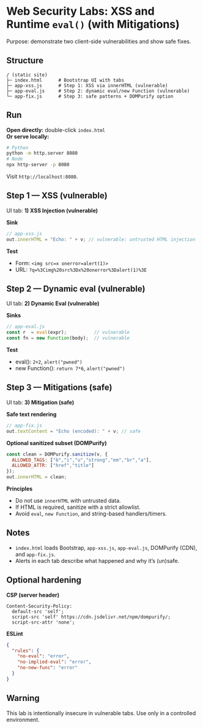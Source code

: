 # Web Security Labs: XSS and Runtime `eval()` (with Mitigations)

Purpose: demonstrate two client-side vulnerabilities and show safe fixes.

## Structure
```
/ (static site)
├─ index.html      # Bootstrap UI with tabs
├─ app-xss.js      # Step 1: XSS via innerHTML (vulnerable)
├─ app-eval.js     # Step 2: dynamic eval/new Function (vulnerable)
└─ app-fix.js      # Step 3: safe patterns + DOMPurify option
```

## Run
**Open directly:** double-click `index.html`  
**Or serve locally:**
```bash
# Python
python -m http.server 8080
# Node
npx http-server -p 8080
```
Visit `http://localhost:8080`.

## Step 1 — XSS (vulnerable)
UI tab: **1) XSS Injection (vulnerable)**

**Sink**
```js
// app-xss.js
out.innerHTML = "Echo: " + v; // vulnerable: untrusted HTML injection
```

**Test**
- Form: `<img src=x onerror=alert(1)>`
- URL: `?q=%3Cimg%20src%3Dx%20onerror%3Dalert(1)%3E`

## Step 2 — Dynamic eval (vulnerable)
UI tab: **2) Dynamic Eval (vulnerable)**

**Sinks**
```js
// app-eval.js
const r  = eval(expr);          // vulnerable
const fn = new Function(body);  // vulnerable
```

**Test**
- eval(): `2+2`, `alert("pwned")`
- new Function(): `return 7*6`, `alert("pwned")`

## Step 3 — Mitigations (safe)
UI tab: **3) Mitigation (safe)**

**Safe text rendering**
```js
// app-fix.js
out.textContent = "Echo (encoded): " + v; // safe
```

**Optional sanitized subset (DOMPurify)**
```js
const clean = DOMPurify.sanitize(v, {
  ALLOWED_TAGS: ["b","i","u","strong","em","br","a"],
  ALLOWED_ATTR: ["href","title"]
});
out.innerHTML = clean;
```

**Principles**
- Do not use `innerHTML` with untrusted data.
- If HTML is required, sanitize with a strict allowlist.
- Avoid `eval`, `new Function`, and string-based handlers/timers.

## Notes
- `index.html` loads Bootstrap, `app-xss.js`, `app-eval.js`, DOMPurify (CDN), and `app-fix.js`.
- Alerts in each tab describe what happened and why it’s (un)safe.

## Optional hardening
**CSP (server header)**
```
Content-Security-Policy:
  default-src 'self';
  script-src 'self' https://cdn.jsdelivr.net/npm/dompurify/;
  script-src-attr 'none';
```

**ESLint**
```json
{
  "rules": {
    "no-eval": "error",
    "no-implied-eval": "error",
    "no-new-func": "error"
  }
}
```

## Warning
This lab is intentionally insecure in vulnerable tabs. Use only in a controlled environment.

